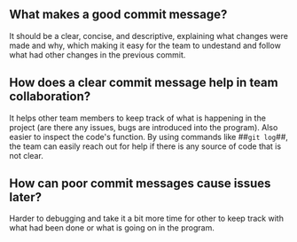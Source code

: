 ## What makes a good commit message?

It should be a clear, concise, and descriptive, explaining what changes were made and why, which making it easy for the team to undestand and follow what had other changes in the previous commit.

## How does a clear commit message help in team collaboration?

It helps other team members to keep track of what is happening in the project (are there any issues, bugs are introduced into the program). Also easier to inspect the code's function. By using commands like ##`git log`##, the team can easily reach out for help if there is any source of code that is not clear.

## How can poor commit messages cause issues later?

Harder to debugging and take it a bit more time for other to keep track with what had been done or what is going on in the program.
